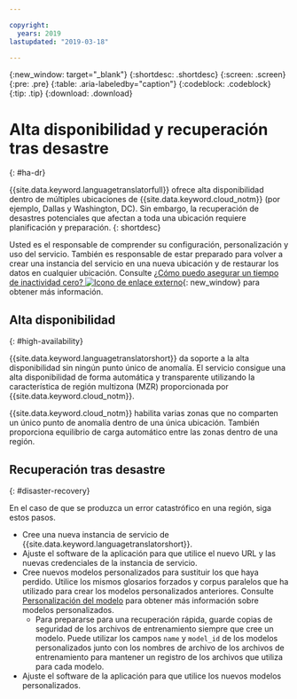 ```yaml
---

copyright:
  years: 2019
lastupdated: "2019-03-18"

---
```


{:new_window: target="_blank"}
{:shortdesc: .shortdesc}
{:screen: .screen}
{:pre: .pre}
{:table: .aria-labeledby="caption"}
{:codeblock: .codeblock}
{:tip: .tip}
{:download: .download}

# Alta disponibilidad y recuperación tras desastre
{: #ha-dr}

{{site.data.keyword.languagetranslatorfull}} ofrece alta disponibilidad dentro de múltiples ubicaciones de {{site.data.keyword.cloud_notm}} (por ejemplo, Dallas y Washington, DC). Sin embargo, la recuperación de desastres potenciales que afectan a toda una ubicación requiere planificación y preparación.
{: shortdesc}

Usted es el responsable de comprender su configuración, personalización y uso del servicio. También es responsable de estar preparado para volver a crear una instancia del servicio en una nueva ubicación y de restaurar los datos en cualquier ubicación. Consulte [¿Cómo puedo asegurar un tiempo de inactividad cero? ![Icono de enlace externo](../../icons/launch-glyph.svg "Icono de enlace externo")](/docs/overview?topic=overview-zero-downtime#zero-downtime){: new_window} para obtener más información.

## Alta disponibilidad
{: #high-availability}

{{site.data.keyword.languagetranslatorshort}} da soporte a la alta disponibilidad sin ningún punto único de anomalía. El servicio consigue una alta disponibilidad de forma automática y transparente utilizando la característica de región multizona (MZR) proporcionada por {{site.data.keyword.cloud_notm}}.

{{site.data.keyword.cloud_notm}} habilita varias zonas que no comparten un único punto de anomalía dentro de una única ubicación. También proporciona equilibrio de carga automático entre las zonas dentro de una región.


## Recuperación tras desastre
{: #disaster-recovery}

En el caso de que se produzca un error catastrófico en una región, siga estos pasos.

- Cree una nueva instancia de servicio de {{site.data.keyword.languagetranslatorshort}}.
- Ajuste el software de la aplicación para que utilice el nuevo URL y las nuevas credenciales de la instancia de servicio.
- Cree nuevos modelos personalizados para sustituir los que haya perdido. Utilice los mismos glosarios forzados y corpus paralelos que ha utilizado para crear los modelos personalizados anteriores. Consulte [Personalización del modelo](/docs/services/language-translator?topic=language-translator-customizing#customizing) para obtener más información sobre modelos personalizados.
  - Para prepararse para una recuperación rápida, guarde copias de seguridad de los archivos de entrenamiento siempre que cree un modelo. Puede utilizar los campos `name` y `model_id` de los modelos personalizados junto con los nombres de archivo de los archivos de entrenamiento para mantener un registro de los archivos que utiliza para cada modelo. 
- Ajuste el software de la aplicación para que utilice los nuevos modelos personalizados.

